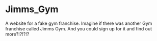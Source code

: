 # Jimms_Gym
A website for a fake gym franchise.
Imagine if there was another Gym franchise called Jimms Gym. And you could sign up for it and find out more?!?!?!?